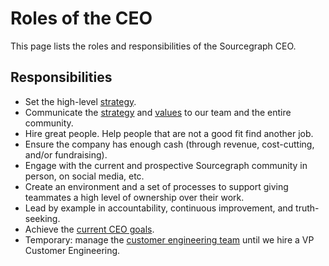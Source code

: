 # Roles of the CEO

This page lists the roles and responsibilities of the Sourcegraph CEO.

## Responsibilities

- Set the high-level [strategy](../company/strategy/index.md).
- Communicate the [strategy](../company/strategy/index.md) and [values](../company/values.md) to our team and the entire community.
- Hire great people. Help people that are not a good fit find another job.
- Ensure the company has enough cash (through revenue, cost-cutting, and/or fundraising).
- Engage with the current and prospective Sourcegraph community in person, on social media, etc.
- Create an environment and a set of processes to support giving teammates a high level of ownership over their work.
- Lead by example in accountability, continuous improvement, and truth-seeking.
- Achieve the [current CEO goals](index.md).
- Temporary: manage the [customer engineering team](../ce/index.md) until we hire a VP Customer Engineering.
